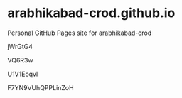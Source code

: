 # arabhikabad-crod.github.io
Personal GitHub Pages site for arabhikabad-crod
































jWrGtG4
















VQ6R3w








U1V1Eoqvl




F7YN9VUhQPPLinZoH
